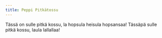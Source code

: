```yaml
---
title: Peppi Pitkätossu
---
```

Tässä on sulle pitkä kossu,
la hopsula heisula hopsansaa!
Tässäpä sulle pitkä kossu,
laula lallallaa!
